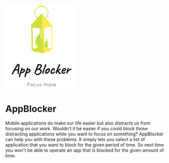 ![App Blocker Logo](app-blocker.PNG)
# AppBlocker
Mobile applications do make our life easier but also distracts us from focusing on our work. Wouldn't it be easier if you could block those distracting applications while you want to focus on something? AppBlocker can help you with these problems. It simply lets you select a list of application that you want to block for the given period of time. So next time you won't be able to operate an app that is blocked for the given amount of time.
